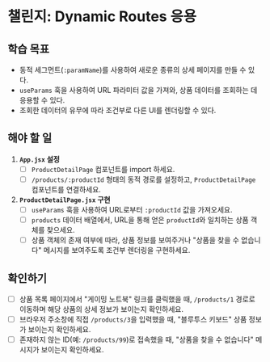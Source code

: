 # 챌린지: Dynamic Routes 응용

## 학습 목표

- 동적 세그먼트(`:paramName`)를 사용하여 새로운 종류의 상세 페이지를 만들 수 있다.
- `useParams` 훅을 사용하여 URL 파라미터 값을 가져와, 상품 데이터를 조회하는 데 응용할 수 있다.
- 조회한 데이터의 유무에 따라 조건부로 다른 UI를 렌더링할 수 있다.

## 해야 할 일

1.  **`App.jsx` 설정**
    - [ ] `ProductDetailPage` 컴포넌트를 import 하세요.
    - [ ] `/products/:productId` 형태의 동적 경로를 설정하고, `ProductDetailPage` 컴포넌트를 연결하세요.

2.  **`ProductDetailPage.jsx` 구현**
    - [ ] `useParams` 훅을 사용하여 URL로부터 `:productId` 값을 가져오세요.
    - [ ] `products` 데이터 배열에서, URL을 통해 얻은 `productId`와 일치하는 상품 객체를 찾으세요.
    - [ ] 상품 객체의 존재 여부에 따라, 상품 정보를 보여주거나 "상품을 찾을 수 없습니다" 메시지를 보여주도록 조건부 렌더링을 구현하세요.

## 확인하기

- [ ] 상품 목록 페이지에서 "게이밍 노트북" 링크를 클릭했을 때, `/products/1` 경로로 이동하며 해당 상품의 상세 정보가 보이는지 확인하세요.
- [ ] 브라우저 주소창에 직접 `/products/3`을 입력했을 때, "블루투스 키보드" 상품 정보가 보이는지 확인하세요.
- [ ] 존재하지 않는 ID(예: `/products/99`)로 접속했을 때, "상품을 찾을 수 없습니다" 메시지가 보이는지 확인하세요.
